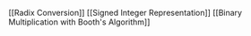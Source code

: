 [[Radix Conversion]]
[[Signed Integer Representation]]
[[Binary Multiplication with Booth's Algorithm]]